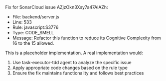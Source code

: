 
Fix for SonarCloud issue AZjzOkn3Xsy7a47AiAZh:
- File: backend/server.js
- Line: 533  
- Rule: javascript:S3776
- Type: CODE_SMELL
- Message: Refactor this function to reduce its Cognitive Complexity from 16 to the 15 allowed.

This is a placeholder implementation. A real implementation would:
1. Use task-executor-tdd agent to analyze the specific issue
2. Apply appropriate code changes based on the rule type
3. Ensure the fix maintains functionality and follows best practices
